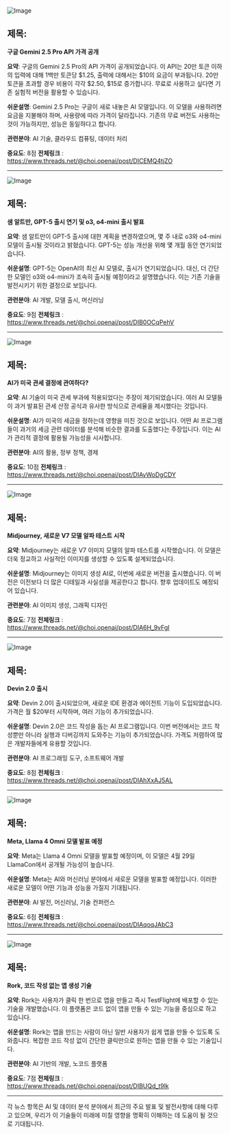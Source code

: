 ![Image](https://scontent-iad3-2.cdninstagram.com/v/t51.71878-15/488604090_1798281097407128_174750329236883100_n.jpg?stp=dst-jpg_e35_tt6&_nc_cat=100&ccb=1-7&_nc_sid=18de74&_nc_ohc=CzW4pXCEurAQ7kNvwF2uO01&_nc_oc=AdmFql9kNiUN6niTz6cbUOQATqJ-3EvFEEKDin3XZVMyBQujOiZBSydMrTNvAioXBvU&_nc_zt=23&_nc_ht=scontent-iad3-2.cdninstagram.com&edm=ACx9VUEEAAAA&_nc_gid=bOEDZt12y8FWC1kewicvOw&oh=00_AYFXdMmn1S1wmsREp8EXIui72WRLCI5n_v0gz37h6ccPeg&oe=67F63678)

## 제목:
**구글 Gemini 2.5 Pro API 가격 공개**

**요약**:
구글의 Gemini 2.5 Pro의 API 가격이 공개되었습니다. 이 API는 20만 토큰 이하의 입력에 대해 1백만 토큰당 $1.25, 출력에 대해서는 $10의 요금이 부과됩니다. 20만 토큰을 초과할 경우 비용이 각각 $2.50, $15로 증가합니다. 무료로 사용하고 싶다면 기존 실험적 버전을 활용할 수 있습니다.

**쉬운설명**:
Gemini 2.5 Pro는 구글이 새로 내놓은 AI 모델입니다. 이 모델을 사용하려면 요금을 지불해야 하며, 사용량에 따라 가격이 달라집니다. 기존의 무료 버전도 사용하는 것이 가능하지만, 성능은 동일하다고 합니다.

**관련분야**:
AI 기술, 클라우드 컴퓨팅, 데이터 처리

**중요도**: 8점
**전체링크** :  https://www.threads.net/@choi.openai/post/DICEMQ4tjZO

---

![Image](https://scontent-iad3-2.cdninstagram.com/v/t51.71878-15/488987863_17903636469112832_3780510640101296918_n.jpg?stp=dst-jpg_e35_tt6&_nc_cat=105&ccb=1-7&_nc_sid=18de74&_nc_ohc=l1sT2FHOPEMQ7kNvwF0ONxc&_nc_oc=AdlmJWXhMEVZGm1N6JIyhASOkzdi-trZYD7nvTmSvFgcCuYVB5jp56o5PMUKCBHROrc&_nc_zt=23&_nc_ht=scontent-iad3-2.cdninstagram.com&edm=ACx9VUEEAAAA&_nc_gid=bOEDZt12y8FWC1kewicvOw&oh=00_AYF3xcv58_JbXfRqkAhkqV9ws1mzu9wQTPHBZU-Hs43fAg&oe=67F626A2)

## 제목:
**샘 알트만, GPT-5 출시 연기 및 o3, o4-mini 출시 발표**

**요약**:
샘 알트만이 GPT-5 출시에 대한 계획을 변경하였으며, 몇 주 내로 o3와 o4-mini 모델이 출시될 것이라고 밝혔습니다. GPT-5는 성능 개선을 위해 몇 개월 동안 연기되었습니다. 

**쉬운설명**:
GPT-5는 OpenAI의 최신 AI 모델로, 출시가 연기되었습니다. 대신, 더 간단한 모델인 o3와 o4-mini가 조속히 출시될 예정이라고 설명했습니다. 이는 기존 기술을 발전시키기 위한 결정으로 보입니다.

**관련분야**:
AI 개발, 모델 출시, 머신러닝

**중요도**: 9점
**전체링크** :  https://www.threads.net/@choi.openai/post/DIB0OCqPehV

---

![Image](https://scontent-iad3-2.cdninstagram.com/v/t51.75761-15/488421019_17903579829112832_8360112904572908178_n.jpg?stp=dst-jpg_e35_tt6&_nc_cat=104&ccb=1-7&_nc_sid=18de74&_nc_ohc=KZavwfVGrisQ7kNvwGNDtH1&_nc_oc=Adn-i75H4wU-JguMuklv1M8yr0KM6vTO_nYANwmMdIrIyu2_2s2rIBWI6NfvtDXaWyY&_nc_zt=23&_nc_ht=scontent-iad3-1.cdninstagram.com&edm=ACx9VUEEAAAA&_nc_gid=bOEDZt12y8FWC1kewicvOw&oh=00_AYF96Z6h1ZKG437biXTw4IF1e5jiBHyb-6vLgAqfoCATGw&oe=67F611E4)

## 제목:
**AI가 미국 관세 결정에 관여하다?**

**요약**:
AI 기술이 미국 관세 부과에 적용되었다는 주장이 제기되었습니다. 여러 AI 모델들이 과거 발표된 관세 산정 공식과 유사한 방식으로 관세율을 제시했다는 것입니다. 

**쉬운설명**:
AI가 미국의 세금을 정하는데 영향을 미친 것으로 보입니다. 어떤 AI 프로그램들이 과거의 세금 관련 데이터를 분석해 비슷한 결과를 도출했다는 주장입니다. 이는 AI가 관리적 결정에 활용될 가능성을 시사합니다.

**관련분야**:
AI의 활용, 정부 정책, 경제

**중요도**: 10점
**전체링크** : https://www.threads.net/@choi.openai/post/DIAyWoDgCDY

---

![Image](https://scontent-iad3-1.cdninstagram.com/v/t51.75761-15/488248501_17903593395112832_2785397964679410229_n.jpg?stp=dst-jpg_e35_tt6&_nc_cat=100&ccb=1-7&_nc_sid=18de74&_nc_ohc=JfN_71S_wIIQ7kNvwGGyzN9&_nc_oc=Admp5yb0lLm8yXyQX9Gq_9TsYuRGp0bkAbejHEKe60wsBuMJkYvXcDXVCwotZwl30S4&_nc_zt=23&_nc_ht=scontent-iad3-2.cdninstagram.com&edm=ACx9VUEEAAAA&_nc_gid=bOEDZt12y8FWC1kewicvOw&oh=00_AYGx6eXxtWoLZu4oXFdygt3rRpXo9ImJfOQ4u00oOhX1Dw&oe=67F6398F)

## 제목:
**Midjourney, 새로운 V7 모델 알파 테스트 시작**

**요약**:
Midjourney는 새로운 V7 이미지 모델의 알파 테스트를 시작했습니다. 이 모델은 더욱 정교하고 사실적인 이미지를 생성할 수 있도록 설계되었습니다.

**쉬운설명**:
Midjourney는 이미지 생성 AI로, 이번에 새로운 버전을 출시했습니다. 이 버전은 이전보다 더 많은 디테일과 사실성을 제공한다고 합니다. 향후 업데이트도 예정되어 있습니다.

**관련분야**:
AI 이미지 생성, 그래픽 디자인

**중요도**: 7점
**전체링크** : https://www.threads.net/@choi.openai/post/DIA6H_9vFgI

---

![Image](https://scontent-iad3-2.cdninstagram.com/v/t51.71878-15/488385594_1353675252353410_4798925063658206698_n.jpg?stp=dst-jpg_e35_tt6&_nc_cat=109&ccb=1-7&_nc_sid=18de74&_nc_ohc=9ZFJMFZjvd8Q7kNvwHvUObN&_nc_oc=Adnl4s6Yjyslz23CW8jGWVBX8QoAVk6FVtXonPrsUGohv0KWwGsF3D9E8pMHgSz9szA&_nc_zt=23&_nc_ht=scontent-iad3-2.cdninstagram.com&edm=ACx9VUEEAAAA&_nc_gid=bOEDZt12y8FWC1kewicvOw&oh=00_AYFmG9zLiEyYLDZQNHhFQ5TzJObeBl7X6fMILX7hsGsrdQ&oe=67F62DF0)

## 제목:
**Devin 2.0 출시**

**요약**:
Devin 2.0이 출시되었으며, 새로운 IDE 환경과 에이전트 기능이 도입되었습니다. 가격은 월 $20부터 시작하며, 여러 기능이 추가되었습니다.

**쉬운설명**:
Devin 2.0은 코드 작성을 돕는 AI 프로그램입니다. 이번 버전에서는 코드 작성뿐만 아니라 실행과 디버깅까지 도와주는 기능이 추가되었습니다. 가격도 저렴하여 많은 개발자들에게 유용할 것입니다.

**관련분야**:
AI 프로그래밍 도구, 소프트웨어 개발

**중요도**: 8점
**전체링크** : https://www.threads.net/@choi.openai/post/DIAhXxAJ5AL

---

![Image](https://scontent-iad3-1.cdninstagram.com/v/t51.71878-15/488604090_1798281097407128_174750329236883100_n.jpg?stp=dst-jpg_e35_tt6&_nc_cat=100&ccb=1-7&_nc_sid=18de74&_nc_ohc=CzW4pXCEurAQ7kNvwF2uO01&_nc_oc=AdmFql9kNiUN6niTz6cbUOQATqJ-3EvFEEKDin3XZVMyBQujOiZBSydMrTNvAioXBvU&_nc_zt=23&_nc_ht=scontent-iad3-2.cdninstagram.com&edm=ACx9VUEEAAAA&_nc_gid=bOEDZt12y8FWC1kewicvOw&oh=00_AYFXdMmn1S1wmsREp8EXIui72WRLCI5n_v0gz37h6ccPeg&oe=67F63678)

## 제목:
**Meta, Llama 4 Omni 모델 발표 예정**

**요약**:
Meta는 Llama 4 Omni 모델을 발표할 예정이며, 이 모델은 4월 29일 LlamaCon에서 공개될 가능성이 높습니다.

**쉬운설명**:
Meta는 AI와 머신러닝 분야에서 새로운 모델을 발표할 예정입니다. 이러한 새로운 모델이 어떤 기능과 성능을 가질지 기대됩니다.

**관련분야**:
AI 발전, 머신러닝, 기술 컨퍼런스

**중요도**: 6점
**전체링크** : https://www.threads.net/@choi.openai/post/DIAqoqJAbC3

---

![Image](https://scontent-iad3-1.cdninstagram.com/v/t51.75761-15/488604090_17903636469112832_3780510640101296918_n.jpg?stp=dst-jpg_e35_tt6&_nc_cat=105&ccb=1-7&_nc_sid=18de74&_nc_ohc=l1sT2FHOPEMQ7kNvwF0ONxc&_nc_oc=AdlmJWXhMEVZGm1N6JIyhASOkzdi-trZYD7nvTmSvFgcCuYVB5jp56o5PMUKCBHROrc&_nc_zt=23&_nc_ht=scontent-iad3-2.cdninstagram.com&edm=ACx9VUEEAAAA&_nc_gid=bOEDZt12y8FWC1kewicvOw&oh=00_AYF3xcv58_JbXfRqkAhkqV9ws1mzu9wQTPHBZU-Hs43fAg&oe=67F626A2)

## 제목:
**Rork, 코드 작성 없는 앱 생성 기술**

**요약**:
Rork는 사용자가 클릭 한 번으로 앱을 만들고 즉시 TestFlight에 배포할 수 있는 기술을 개발했습니다. 이 플랫폼은 코드 없이 앱을 만들 수 있는 기능을 중심으로 하고 있습니다.

**쉬운설명**:
Rork는 앱을 만드는 사람이 아닌 일반 사용자가 쉽게 앱을 만들 수 있도록 도와줍니다. 복잡한 코드 작성 없이 간단한 클릭만으로 원하는 앱을 만들 수 있는 기술입니다.

**관련분야**:
AI 기반의 개발, 노코드 플랫폼

**중요도**: 7점
**전체링크** : https://www.threads.net/@choi.openai/post/DIBUQd_t9lk

---

각 뉴스 항목은 AI 및 데이터 분석 분야에서 최근의 주요 발표 및 발전사항에 대해 다루고 있으며, 우리가 이 기술들이 미래에 미칠 영향을 명확히 이해하는 데 도움이 될 것으로 기대됩니다.